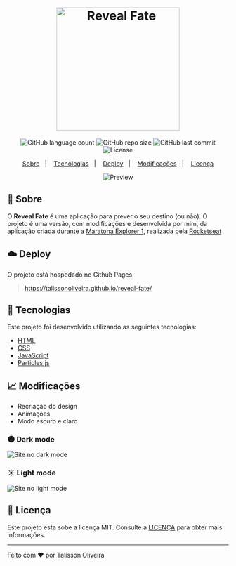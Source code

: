 <h1 align="center">
  <img width="280px" src="https://ik.imagekit.io/imagens/Reveal_Fate/reveal-fate-logo_fbKy5kF2J.svg" alt="Reveal Fate" />
</h1>

<p align="center">
<img alt="GitHub language count" src="https://img.shields.io/github/languages/count/TalissonOliveira/reveal-fate?style=flat-square">

<img alt="GitHub repo size" src="https://img.shields.io/github/repo-size/TalissonOliveira/reveal-fate?style=flat-square">

<img alt="GitHub last commit" src="https://img.shields.io/github/last-commit/TalissonOliveira/reveal-fate?style=flat-square">

<img alt="License" src="https://img.shields.io/github/license/talissonoliveira/reveal-fate?style=flat-square">
</p>

<p align="center">
    <a href="#book-sobre">Sobre</a>&nbsp;&nbsp;&nbsp;|&nbsp;&nbsp;&nbsp;
    <a href="#rocket-tecnologias">Tecnologias</a>&nbsp;&nbsp;&nbsp;|&nbsp;&nbsp;&nbsp;
    <a href="#cloud-deploy">Deploy</a>&nbsp;&nbsp;&nbsp;|&nbsp;&nbsp;&nbsp;
    <a href="#chart_with_upwards_trend-modificações">Modificações</a>&nbsp;&nbsp;&nbsp;|&nbsp;&nbsp;&nbsp;
    <a href="#memo-licença">Licença</a>
</p>

<p align="center">
    <img alt="Preview" src="https://ik.imagekit.io/imagens/reveal-fate-banner_ge66m2mpw.gif">
</p>

## :book: Sobre
O **Reveal Fate** é uma aplicação para prever o seu destino (ou não). O projeto é uma versão, com modificações e desenvolvida por mim, da aplicação criada durante a [Maratona Explorer 1](https://lp.rocketseat.com.br/inscricao/maratona-explorer), realizada pela [Rocketseat](https://www.rocketseat.com.br/)

## :cloud: Deploy
O projeto está hospedado no Github Pages
> https://talissonoliveira.github.io/reveal-fate/

## :rocket: Tecnologias
Este projeto foi desenvolvido utilizando as seguintes tecnologias:

- [HTML]()
- [CSS]()
- [JavaScript]()
- [Particles.js](https://github.com/VincentGarreau/particles.js/)

## :chart_with_upwards_trend: Modificações
- Recriação do design
- Animações
- Modo escuro e claro

### :new_moon: Dark mode
<img src="https://ik.imagekit.io/imagens/Reveal_Fate/reveal-fate-dark-mode_Oa-MNL0Fn.png" alt="Site no dark mode" />

### :sunny: Light mode
<img src="https://ik.imagekit.io/imagens/Reveal_Fate/reveal-fate-light-mode_2k4GIqCmr.png" alt="Site no light mode" />

## :memo: Licença
Este projeto esta sobe a licença MIT. Consulte a [LICENÇA](https://github.com/TalissonOliveira/reveal-fate/blob/master/LICENSE) para obter mais informações.

---

Feito com :heart: por Talisson Oliveira
